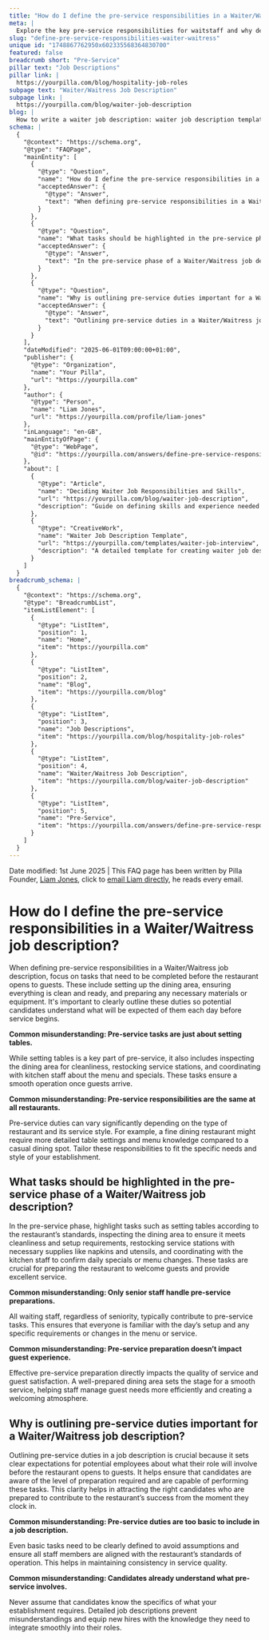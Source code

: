 ```yaml
---
title: "How do I define the pre-service responsibilities in a Waiter/Waitress job description?"
meta: |
  Explore the key pre-service responsibilities for waitstaff and why detailing them in job descriptions is crucial for restaurant success.
slug: "define-pre-service-responsibilities-waiter-waitress"
unique id: "1748867762950x602335568364830700"
featured: false
breadcrumb short: "Pre-Service"
pillar text: "Job Descriptions"
pillar link: |
  https://yourpilla.com/blog/hospitality-job-roles
subpage text: "Waiter/Waitress Job Description"
subpage link: |
  https://yourpilla.com/blog/waiter-job-description
blog: |
  How to write a waiter job description: waiter job description template included.
schema: |
  {
    "@context": "https://schema.org",
    "@type": "FAQPage",
    "mainEntity": [
      {
        "@type": "Question",
        "name": "How do I define the pre-service responsibilities in a Waiter/Waitress job description?",
        "acceptedAnswer": {
          "@type": "Answer",
          "text": "When defining pre-service responsibilities in a Waiter/Waitress job description, focus on tasks such as setting up the dining area, ensuring all aspects are clean and ready, and preparing necessary materials or equipment. Clearly outline these duties to make potential candidates aware of what is expected each day before service begins. Additional tasks include inspecting the dining area for cleanliness, restocking service stations, and coordinating with kitchen staff regarding the menu and special dishes."
        }
      },
      {
        "@type": "Question",
        "name": "What tasks should be highlighted in the pre-service phase of a Waiter/Waitress job description?",
        "acceptedAnswer": {
          "@type": "Answer",
          "text": "In the pre-service phase of a Waiter/Waitress job description, highlight tasks such as setting tables according to the restaurant’s standards, inspecting the dining area for cleanliness and setup requirements, restocking service stations with necessary supplies like napkins and utensils, and coordinating with kitchen staff to confirm daily specials or menu changes. These tasks prepare the restaurant to welcome guests and provide excellent service."
        }
      },
      {
        "@type": "Question",
        "name": "Why is outlining pre-service duties important for a Waiter/Waitress job description?",
        "acceptedAnswer": {
          "@type": "Answer",
          "text": "Outlining pre-service duties in a Waiter/Waitress job description is important because it sets clear expectations for potential employees about the level of preparation required before the restaurant opens. It ensures candidates are aware of their responsibilities, thereby attracting the right candidates ready to contribute to the restaurant’s success from the very start."
        }
      }
    ],
    "dateModified": "2025-06-01T09:00:00+01:00",
    "publisher": {
      "@type": "Organization",
      "name": "Your Pilla",
      "url": "https://yourpilla.com"
    },
    "author": {
      "@type": "Person",
      "name": "Liam Jones",
      "url": "https://yourpilla.com/profile/liam-jones"
    },
    "inLanguage": "en-GB",
    "mainEntityOfPage": {
      "@type": "WebPage",
      "@id": "https://yourpilla.com/answers/define-pre-service-responsibilities-waiter-waitress"
    },
    "about": [
      {
        "@type": "Article",
        "name": "Deciding Waiter Job Responsibilities and Skills",
        "url": "https://yourpilla.com/blog/waiter-job-description",
        "description": "Guide on defining skills and experience needed from a waiter, including comprehensive job responsibility insights."
      },
      {
        "@type": "CreativeWork",
        "name": "Waiter Job Description Template",
        "url": "https://yourpilla.com/templates/waiter-job-interview",
        "description": "A detailed template for creating waiter job descriptions, helping to ensure consistent application of job responsibilities and expectations."
      }
    ]
  }
breadcrumb_schema: |
  {
    "@context": "https://schema.org",
    "@type": "BreadcrumbList",
    "itemListElement": [
      {
        "@type": "ListItem",
        "position": 1,
        "name": "Home",
        "item": "https://yourpilla.com"
      },
      {
        "@type": "ListItem",
        "position": 2,
        "name": "Blog",
        "item": "https://yourpilla.com/blog"
      },
      {
        "@type": "ListItem",
        "position": 3,
        "name": "Job Descriptions",
        "item": "https://yourpilla.com/blog/hospitality-job-roles"
      },
      {
        "@type": "ListItem",
        "position": 4,
        "name": "Waiter/Waitress Job Description",
        "item": "https://yourpilla.com/blog/waiter-job-description"
      },
      {
        "@type": "ListItem",
        "position": 5,
        "name": "Pre-Service",
        "item": "https://yourpilla.com/answers/define-pre-service-responsibilities-waiter-waitress"
      }
    ]
  }
---
```


Date modified: 1st June 2025 | This FAQ page has been written by Pilla Founder, [Liam Jones](https://yourpilla.com/profile/liam-jones), click to [email Liam directly](https://mailto:liam@yourpilla.com), he reads every email.

# How do I define the pre-service responsibilities in a Waiter/Waitress job description?

When defining pre-service responsibilities in a Waiter/Waitress job description, focus on tasks that need to be completed before the restaurant opens to guests. These include setting up the dining area, ensuring everything is clean and ready, and preparing any necessary materials or equipment. It's important to clearly outline these duties so potential candidates understand what will be expected of them each day before service begins.

**Common misunderstanding: Pre-service tasks are just about setting tables.**

While setting tables is a key part of pre-service, it also includes inspecting the dining area for cleanliness, restocking service stations, and coordinating with kitchen staff about the menu and specials. These tasks ensure a smooth operation once guests arrive.

**Common misunderstanding: Pre-service responsibilities are the same at all restaurants.**

Pre-service duties can vary significantly depending on the type of restaurant and its service style. For example, a fine dining restaurant might require more detailed table settings and menu knowledge compared to a casual dining spot. Tailor these responsibilities to fit the specific needs and style of your establishment.

## What tasks should be highlighted in the pre-service phase of a Waiter/Waitress job description?

In the pre-service phase, highlight tasks such as setting tables according to the restaurant’s standards, inspecting the dining area to ensure it meets cleanliness and setup requirements, restocking service stations with necessary supplies like napkins and utensils, and coordinating with the kitchen staff to confirm daily specials or menu changes. These tasks are crucial for preparing the restaurant to welcome guests and provide excellent service.

**Common misunderstanding: Only senior staff handle pre-service preparations.**

All waiting staff, regardless of seniority, typically contribute to pre-service tasks. This ensures that everyone is familiar with the day’s setup and any specific requirements or changes in the menu or service.

**Common misunderstanding: Pre-service preparation doesn’t impact guest experience.**

Effective pre-service preparation directly impacts the quality of service and guest satisfaction. A well-prepared dining area sets the stage for a smooth service, helping staff manage guest needs more efficiently and creating a welcoming atmosphere.

## Why is outlining pre-service duties important for a Waiter/Waitress job description?

Outlining pre-service duties in a job description is crucial because it sets clear expectations for potential employees about what their role will involve before the restaurant opens to guests. It helps ensure that candidates are aware of the level of preparation required and are capable of performing these tasks. This clarity helps in attracting the right candidates who are prepared to contribute to the restaurant’s success from the moment they clock in.

**Common misunderstanding: Pre-service duties are too basic to include in a job description.**

Even basic tasks need to be clearly defined to avoid assumptions and ensure all staff members are aligned with the restaurant’s standards of operation. This helps in maintaining consistency in service quality.

**Common misunderstanding: Candidates already understand what pre-service involves.**

Never assume that candidates know the specifics of what your establishment requires. Detailed job descriptions prevent misunderstandings and equip new hires with the knowledge they need to integrate smoothly into their roles.
